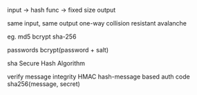 ---
---
input -> hash func -> fixed size output

same input, same output
one-way
collision resistant
avalanche

eg.
md5
bcrypt
sha-256

passwords
bcrypt(password + salt)

sha
Secure Hash Algorithm

verify message integrity
HMAC
hash-message based auth code
sha256(message, secret)